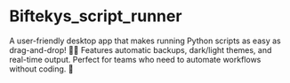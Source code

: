 # Biftekys_script_runner
A user-friendly desktop app that makes running Python scripts as easy as drag-and-drop! 📁✨ Features automatic backups, dark/light themes, and real-time output. Perfect for teams who need to automate workflows without coding. 🚀
